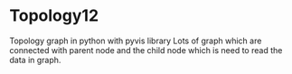 # Topology12
Topology graph in python with pyvis library
Lots of graph which are connected with parent node and the child node which is need to read the data in graph.
